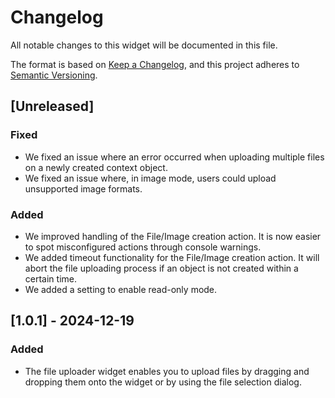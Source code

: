 # Changelog

All notable changes to this widget will be documented in this file.

The format is based on [Keep a Changelog](https://keepachangelog.com/en/1.0.0/), and this project adheres to [Semantic Versioning](https://semver.org/spec/v2.0.0.html).

## [Unreleased]

### Fixed

-   We fixed an issue where an error occurred when uploading multiple files on a newly created context object.
-   We fixed an issue where, in image mode, users could upload unsupported image formats.

### Added

-   We improved handling of the File/Image creation action. It is now easier to spot misconfigured actions through console warnings.
-   We added timeout functionality for the File/Image creation action. It will abort the file uploading process if an object is not created within a certain time.
-   We added a setting to enable read-only mode.

## [1.0.1] - 2024-12-19

### Added

-   The file uploader widget enables you to upload files by dragging and dropping them onto the widget or by using the file selection dialog.
